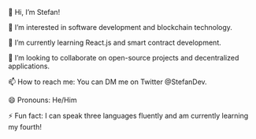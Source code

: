 👋 Hi, I’m Stefan!

👀 I’m interested in software development and blockchain technology.

🌱 I’m currently learning React.js and smart contract development.

💞️ I’m looking to collaborate on open-source projects and decentralized applications.

📫 How to reach me: You can DM me on Twitter @StefanDev.

😄 Pronouns: He/Him

⚡ Fun fact: I can speak three languages fluently and am currently learning my fourth!

<!---
Apollonyus/Apollonyus is a ✨ special ✨ repository because its `README.md` (this file) appears on your GitHub profile.
You can click the Preview link to take a look at your changes.
--->

